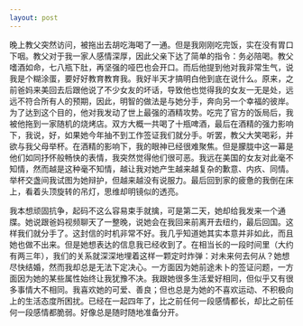 ```yaml
---
layout: post
---
```


晚上教父突然访问，被拖出去胡吃海喝了一通。但是我刚刚吃完饭，实在没有胃口下咽。教父对于我一家人感情深厚，因此父亲下达了简单的指令：务必陪喝。教父嗜酒如命，七八瓶下肚，再坚强的哑巴也会开口。而后他提到他对我非常生气，说我是个糊涂蛋，要好好教育教育我。我好半天才搞明白他到底在说什么。原来，之前爸妈来美回去后跟他说了不少女友的坏话，导致他也觉得我的女友一无是处，远远不符合所有人的预期，因此，明智的做法是与她分手，奔向另一个幸福的彼岸。为了达到这个目的，他对我发动了世上最强的酒精攻势。吃完了官方的饭局后，我被他拖到一家随机的烧烤店。双方大概一共喝了十瓶啤酒，最后在酒精的强力影响下，我说，好，如果她今年抽不到工作签证我们就分手。听罢，教父大笑喝彩，并欲与我父母举杯。在酒精的影响下，我的眼神已经很难聚焦。但是朦胧中这一幕是他们如同抒怀般畅快的表情，我突然觉得他们很可恶。我远在美国的女友对此毫不知情，然而越是这种毫不知情，越让我对她产生越来越复杂的歉意、内疚、同情。举杯交盏间我试图为她辩护，但越来越没有说服力。最后回到家的疲惫的我倒在床上，看着头顶旋转的吊灯，思维却明镜似的透亮。

我本想顽固抗争，起码不这么容易束手就擒，可是第二天，她却给我发来一个通牒。她说跟爸妈视频聊天了一整晚，说她会在我回来前离开去纽约，最后回国。这样我们就分手了。这封信的时机非常不好。我几乎知道她其实本意并非如此，而且她也做不出来。但是她想表达的信息我已经收到了。在相当长的一段时间里（大约有两三年），我们的关系就深深地埋着这样一颗定时炸弹：对未来何去何从？她想尽快结婚，然而我却总是无法下定决心。一方面因为她前途未卜的签证问题，一方面因为她的某些属性始终让我犹豫不决。我跟她很多生活爱好相同，但似乎又有很多事情大不相同。我喜欢她的可爱、善良；但也总是为她的不喜欢运动、不积极向上的生活态度所困扰。已经在一起四年了，比之前任何一段感情都长，却比之前任何一段感情都脆弱。好像总是随时随地准备分开。
